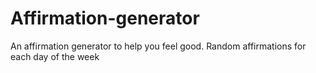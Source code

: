 # Affirmation-generator
An affirmation generator to help you feel good. Random affirmations for each day of the week
